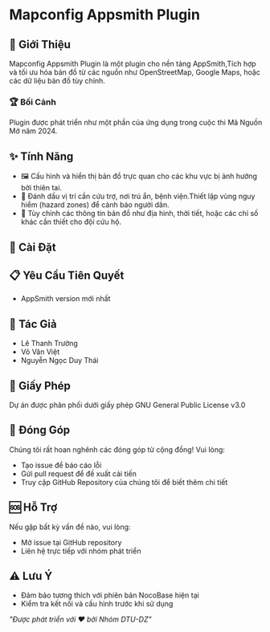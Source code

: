 # Mapconfig Appsmith Plugin

## 🌟 Giới Thiệu
Mapconfig Appsmith Plugin là một plugin cho nền tảng AppSmith,Tích hợp và tối ưu hóa bản đồ từ các nguồn như OpenStreetMap, Google Maps, hoặc các dữ liệu bản đồ tùy chỉnh.
### 🏆 Bối Cảnh
Plugin được phát triển như một phần của ứng dụng trong cuộc thi Mã Nguồn Mở năm 2024.

## ✨ Tính Năng
- 🖼️ Cấu hình và hiển thị bản đồ trực quan cho các khu vực bị ảnh hưởng bởi thiên tai.
- 🔀 Đánh dấu vị trí cần cứu trợ, nơi trú ẩn, bệnh viện.Thiết lập vùng nguy hiểm (hazard zones) để cảnh báo người dân.
- 🔧 Tùy chỉnh các thông tin bản đồ như địa hình, thời tiết, hoặc các chỉ số khác cần thiết cho đội cứu hộ.

## 🚀 Cài Đặt



## 📋 Yêu Cầu Tiên Quyết
- AppSmith version mới nhất
## 👥 Tác Giả
- Lê Thanh Trường
- Võ Văn Việt
- Nguyễn Ngọc Duy Thái
## 📄 Giấy Phép
Dự án được phân phối dưới giấy phép GNU General Public License v3.0
## 🤝 Đóng Góp
Chúng tôi rất hoan nghênh các đóng góp từ cộng đồng! Vui lòng:

- Tạo issue để báo cáo lỗi
- Gửi pull request để đề xuất cải tiến
- Truy cập GitHub Repository của chúng tôi để biết thêm chi tiết

## 🆘 Hỗ Trợ
Nếu gặp bất kỳ vấn đề nào, vui lòng:

- Mở issue tại GitHub repository
- Liên hệ trực tiếp với nhóm phát triển
## ⚠️ Lưu Ý
- Đảm bảo tương thích với phiên bản NocoBase hiện tại
- Kiểm tra kết nối và cấu hình trước khi sử dụng



*"Được phát triển với ❤️ bởi Nhóm DTU-DZ"*
